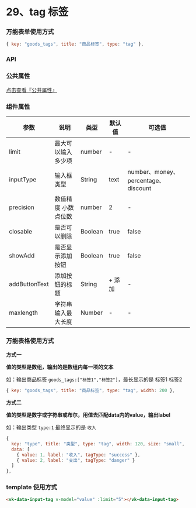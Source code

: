 # 29、tag 标签

### 万能表单使用方式

```js
{ key: "goods_tags", title: "商品标签", type: "tag" },
```

### API

### 公共属性

[点击查看『公共属性』](https://vkdoc.fsq.pub/admin/components/0%E3%80%81public.html)

### 组件属性

| 参数             | 说明                           | 类型    | 默认值  | 可选值 |
|------------------|-------------------------------|---------|--------|-------|
| limit      | 最大可以输入多少项 | number  | - | - |
| inputType        | 输入框类型 | String  | text | number、money、percentage、discount |
| precision      | 数值精度 小数点位数 | number  | 2 | -  |
| closable      | 是否可以删除 | Boolean  | true | false  |
| showAdd      | 是否显示添加按钮 | Boolean  | true | false  |
| addButtonText      | 添加按钮的标题 | String  | + 添加 | -  |
| maxlength      | 字符串输入最大长度 | Number  | - | -  |

### 万能表格使用方式

**方式一**

**值的类型是数组，输出的是数组内每一项的文本**

如：输出商品标签 `goods_tags:["标签1","标签2"]`，最长显示的是 标签1 标签2

```js
{ key: "goods_tags", title: "商品标签", type: "tag", width: 200 },
```

**方式二**

**值的类型是数字或字符串或布尔，用值去匹配data内的value，输出label**


如：输出类型 `type:1` 最终显示的是 `收入`

```js
{
  key: "type", title: "类型", type: "tag", width: 120, size: "small",
  data: [
    { value: 1, label: "收入", tagType: "success" },
    { value: 2, label: "支出", tagType: "danger" }
  ]
},
```

### template 使用方式

```html
<vk-data-input-tag v-model="value" :limit="5"></vk-data-input-tag>
```
